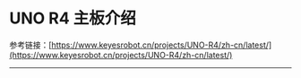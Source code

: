# UNO R4 主板介绍

参考链接：[https://www.keyesrobot.cn/projects/UNO-R4/zh-cn/latest/](https://www.keyesrobot.cn/projects/UNO-R4/zh-cn/latest/)

---

